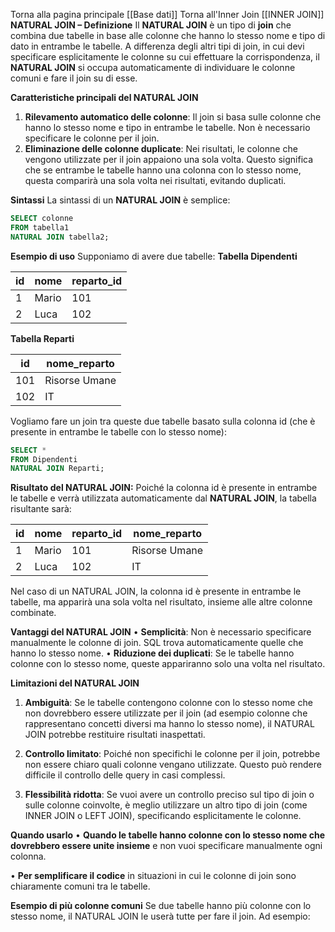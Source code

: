 Torna alla pagina principale [[Base dati]]
Torna all'Inner Join [[INNER JOIN]]
**NATURAL JOIN – Definizione**
Il **NATURAL JOIN** è un tipo di **join** che combina due tabelle in base alle colonne che hanno lo stesso nome e tipo di dato in entrambe le tabelle. A differenza degli altri tipi di join, in cui devi specificare esplicitamente le colonne su cui effettuare la corrispondenza, il **NATURAL JOIN** si occupa automaticamente di individuare le colonne comuni e fare il join su di esse.

**Caratteristiche principali del NATURAL JOIN**
1. **Rilevamento automatico delle colonne**: Il join si basa sulle colonne che hanno lo stesso nome e tipo in entrambe le tabelle. Non è necessario specificare le colonne per il join.
2. **Eliminazione delle colonne duplicate**: Nei risultati, le colonne che vengono utilizzate per il join appaiono una sola volta. Questo significa che se entrambe le tabelle hanno una colonna con lo stesso nome, questa comparirà una sola volta nei risultati, evitando duplicati.

**Sintassi**
La sintassi di un **NATURAL JOIN** è semplice:
```sql
SELECT colonne
FROM tabella1
NATURAL JOIN tabella2;
```

**Esempio di uso**
Supponiamo di avere due tabelle:
**Tabella Dipendenti**

| id  | nome  | reparto_id |
| --- | ----- | ---------- |
| 1   | Mario | 101        |
| 2   | Luca  | 102        |

**Tabella Reparti**

| id  | nome_reparto  |
| --- | ------------- |
| 101 | Risorse Umane |
| 102 | IT            |
Vogliamo fare un join tra queste due tabelle basato sulla colonna id (che è presente in entrambe le tabelle con lo stesso nome):
```sql
SELECT *
FROM Dipendenti
NATURAL JOIN Reparti;
```

**Risultato del NATURAL JOIN:**
Poiché la colonna id è presente in entrambe le tabelle e verrà utilizzata automaticamente dal **NATURAL JOIN**, la tabella risultante sarà:

| id  | nome  | reparto_id | nome_reparto  |
|-----|-------|------------|---------------|
| 1   | Mario | 101        | Risorse Umane |
| 2   | Luca  | 102        | IT            |
Nel caso di un NATURAL JOIN, la colonna id è presente in entrambe le tabelle, ma apparirà una sola volta nel risultato, insieme alle altre colonne combinate.

**Vantaggi del NATURAL JOIN**
• **Semplicità**: Non è necessario specificare manualmente le colonne di join. SQL trova automaticamente quelle che hanno lo stesso nome.
• **Riduzione dei duplicati**: Se le tabelle hanno colonne con lo stesso nome, queste appariranno solo una volta nel risultato.

**Limitazioni del NATURAL JOIN**
1. **Ambiguità**: Se le tabelle contengono colonne con lo stesso nome che non dovrebbero essere utilizzate per il join (ad esempio colonne che rappresentano concetti diversi ma hanno lo stesso nome), il NATURAL JOIN potrebbe restituire risultati inaspettati.

2. **Controllo limitato**: Poiché non specifichi le colonne per il join, potrebbe non essere chiaro quali colonne vengano utilizzate. Questo può rendere difficile il controllo delle query in casi complessi.

3. **Flessibilità ridotta**: Se vuoi avere un controllo preciso sul tipo di join o sulle colonne coinvolte, è meglio utilizzare un altro tipo di join (come INNER JOIN o LEFT JOIN), specificando esplicitamente le colonne.

**Quando usarlo**
• **Quando le tabelle hanno colonne con lo stesso nome che dovrebbero essere unite insieme** e non vuoi specificare manualmente ogni colonna.

• **Per semplificare il codice** in situazioni in cui le colonne di join sono chiaramente comuni tra le tabelle.

**Esempio di più colonne comuni**
Se due tabelle hanno più colonne con lo stesso nome, il NATURAL JOIN le userà tutte per fare il join. Ad esempio:
